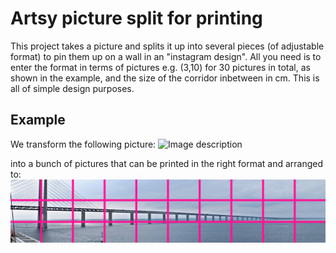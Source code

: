 # Artsy picture split for printing
This project takes a picture and splits it up into several pieces (of adjustable format) to pin them up on a wall in an "instagram design". 
All you need is to enter the format in terms of pictures e.g. (3,10) for 30 pictures in total, as shown in the example, and the size of the corridor inbetween in cm. This is all of simple design purposes. 

## Example
We transform the following picture:
![Image description](testbild.jpg)

into a bunch of pictures that can be printed in the right format and arranged to:
![Image description](preview.jpg)
